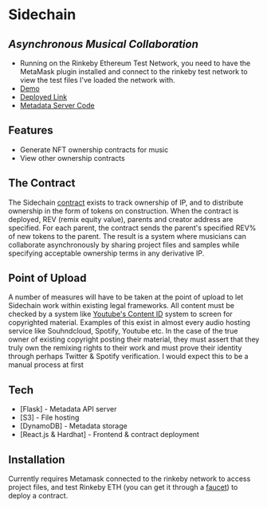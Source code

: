 # Sidechain
## _Asynchronous Musical Collaboration_


- Running on the Rinkeby Ethereum Test Network, you need to have the MetaMask plugin installed and connect to the rinkeby test network to view the test files I've loaded the network with.
- [Demo](https://youtu.be/BAvAvJysfm4)
- [Deployed Link](https://www.side-chain.xyz/)
- [Metadata Server Code](https://github.com/gagordon1/sidechain-backend)

## Features

- Generate NFT ownership contracts for music 
- View other ownership contracts

## The Contract
The Sidechain [contract](https://github.com/gagordon1/sidechain-frontend/blob/master/contracts/SidechainERC721.sol) exists to track ownership of IP, and to distribute ownership in the form of tokens on construction. When the contract is deployed, REV (remix equity value), parents and creator address are specified. For each parent, the contract sends the parent's specified REV% of new tokens to the parent. The result is a system where musicians can collaborate asynchronously by sharing project files and samples while specifying acceptable ownership terms in any derivative IP. 

## Point of Upload
A number of measures will have to be taken at the point of upload to let Sidechain work within existing legal frameworks. All content must be checked by a system like [Youtube's Content ID](https://support.google.com/youtube/answer/2797370?hl=en) system to screen for copyrighted material. Examples of this exist in almost every audio hosting service like Souhndcloud, Spotify, Youtube etc. In the case of the true owner of existing copyright posting their material, they must assert that they truly own the remixing rights to their work and must prove their identity through perhaps Twitter & Spotify verification. I would expect this to be a manual process at first

## Tech

- [Flask] - Metadata API server
- [S3] - File hosting
- [DynamoDB] - Metadata storage
- [React.js & Hardhat] - Frontend & contract deployment

## Installation

Currently requires Metamask connected to the rinkeby network to access project files, and test Rinkeby ETH (you can get it through a [faucet](https://rinkebyfaucet.com/)) to deploy a contract.
